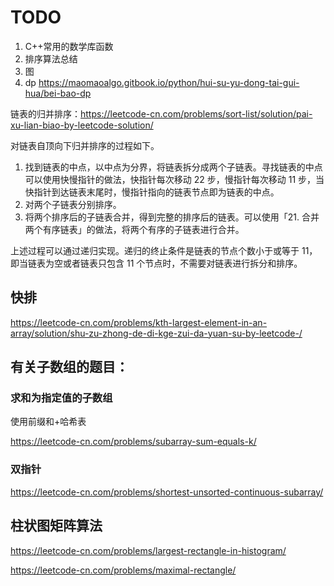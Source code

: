 # TODO

1. C++常用的数学库函数
2. 排序算法总结
3. 图
4. dp <https://maomaoalgo.gitbook.io/python/hui-su-yu-dong-tai-gui-hua/bei-bao-dp>

链表的归并排序：<https://leetcode-cn.com/problems/sort-list/solution/pai-xu-lian-biao-by-leetcode-solution/>

对链表自顶向下归并排序的过程如下。

1. 找到链表的中点，以中点为分界，将链表拆分成两个子链表。寻找链表的中点可以使用快慢指针的做法，快指针每次移动 22 步，慢指针每次移动 11 步，当快指针到达链表末尾时，慢指针指向的链表节点即为链表的中点。
2. 对两个子链表分别排序。
3. 将两个排序后的子链表合并，得到完整的排序后的链表。可以使用「21. 合并两个有序链表」的做法，将两个有序的子链表进行合并。

上述过程可以通过递归实现。递归的终止条件是链表的节点个数小于或等于 11，即当链表为空或者链表只包含 11 个节点时，不需要对链表进行拆分和排序。

## 快排

<https://leetcode-cn.com/problems/kth-largest-element-in-an-array/solution/shu-zu-zhong-de-di-kge-zui-da-yuan-su-by-leetcode-/>

## 有关子数组的题目：

### 求和为指定值的子数组

使用前缀和+哈希表

<https://leetcode-cn.com/problems/subarray-sum-equals-k/>

### 双指针

<https://leetcode-cn.com/problems/shortest-unsorted-continuous-subarray/>

## 柱状图矩阵算法

<https://leetcode-cn.com/problems/largest-rectangle-in-histogram/>

<https://leetcode-cn.com/problems/maximal-rectangle/>
